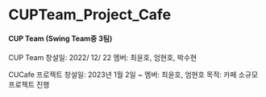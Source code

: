 # CUPTeam_Project_Cafe

#### CUP Team (Swing Team중 3팀) 
CUP Team 창설일: 2022/ 12/ 22 
멤버: 최윤호, 엄현호, 박수현



CUCafe 프로젝트 창설일: 2023년 1월 2일  ~ 
멤버: 최윤호, 엄현호 
목적: 카페 소규모 프로젝트 진행

